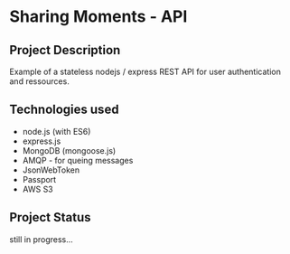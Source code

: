 # Sharing Moments - API

## Project Description
Example of a stateless nodejs / express REST API for user authentication and ressources.


## Technologies used
* node.js (with ES6)
* express.js
* MongoDB (mongoose.js)
* AMQP - for queing messages
* JsonWebToken
* Passport
* AWS S3


## Project Status
still in progress...